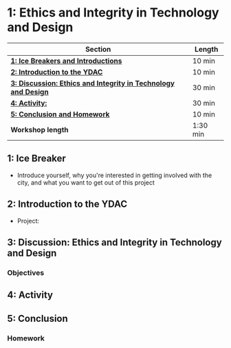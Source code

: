 # 1: Ethics and Integrity in Technology and Design

| **Section**                                                                        | **Length** |
|------------------------------------------------------------------------------------|------------|
| [**1: Ice Breakers and Introductions**](icebreaker)                               | 10 min     |
| [**2: Introduction to the YDAC**](intro)                                          | 10 min     |
| [**3: Discussion: Ethics and Integrity in Technology and Design**](discussion)    | 30 min     |
| [**4: Activity:**](activity)                                                     | 30 min     |
| [**5: Conclusion and Homework**](conclusion)                                       | 10 min     |
| **Workshop length**                                                                | 1:30 min   |

## 1: Ice Breaker

- Introduce yourself, why you're interested in getting involved with the city, and what you want to get out of this project

## 2: Introduction to the YDAC

- Project:

## 3: Discussion: Ethics and Integrity in Technology and Design

### Objectives

## 4: Activity

## 5: Conclusion

### Homework
